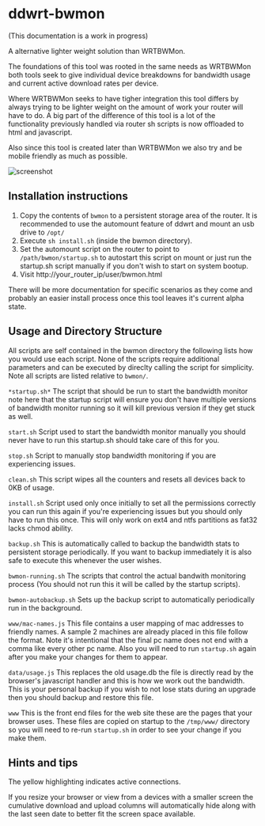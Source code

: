 ddwrt-bwmon
===========
(This documentation is a work in progress)

A alternative lighter weight solution than WRTBWMon.

The foundations of this tool was rooted in the same needs as WRTBWMon both tools seek to give individual device breakdowns for bandwidth usage and current active download rates per device.

Where WRTBWMon seeks to have tigher integration this tool differs by always trying to be lighter weight on the amount of work your router will have to do. A big part of the difference of this tool is a lot of the functionality previously handled via router sh scripts is now offloaded to html and javascript.

Also since this tool is created later than WRTBWMon we also try and be mobile friendly as much as possible.

![screenshot](https://github.com/vortex-5/ddwrt-bwmon/raw/master/bwmon.png "Screenshot")

Installation instructions
-------------------------
1. Copy the contents of `bwmon` to a persistent storage area of the router. It is recommended to use the automount feature of ddwrt and mount an usb drive to `/opt/`
2. Execute `sh install.sh` (inside the bwmon directory).
3. Set the automount script on the router to point to `/path/bwmon/startup.sh` to autostart this script on mount or just run the startup.sh script manually if you don't wish to start on system bootup.
4. Visit http://your_router_ip/user/bwmon.html

There will be more documentation for specific scenarios as they come and probably an easier install process once this tool leaves it's current alpha state.

Usage and Directory Structure
-----------------------------
All scripts are self contained in the bwmon directory the following lists how you would use each script. None of the scripts require additional parameters and can be executed by direclty calling the script for simplicity. Note all scripts are listed relative to `bwmon/`. 

`*startup.sh*` The script that should be run to start the bandwidth monitor note here that the startup script will ensure you don't have multiple versions of bandwidth monitor running so it will kill previous version if they get stuck as well.

`start.sh` Script used to start the bandwidth monitor manually you should never have to run this startup.sh should take care of this for you.

`stop.sh` Script to manually stop bandwidth monitoring if you are experiencing issues.

`clean.sh` This script wipes all the counters and resets all devices back to 0KB of usage.

`install.sh` Script used only once initially to set all the permissions correctly you can run this again if you're experiencing issues but you should only have to run this once. This will only work on ext4 and ntfs partitions as fat32 lacks chmod ability.

`backup.sh` This is automatically called to backup the bandwidth stats to persistent storage periodically. If you want to backup immediately it is also safe to execute this whenever the user wishes.

`bwmon-running.sh` The scripts that control the actual bandwith monitoring process (You should not run this it will be called by the startup scripts).

`bwmon-autobackup.sh` Sets up the backup script to automatically periodically run in the background.

`www/mac-names.js` This file contains a user mapping of mac addresses to friendly names. A sample 2 machines are already placed in this file follow the format. Note it's intentional that the final pc name does not end with a comma like every other pc name. Also you will need to run `startup.sh` again after you make your changes for them to appear.

`data/usage.js` This replaces the old usage.db the file is directly read by the browser's javascript handler and this is how we work out the bandwidth. This is your personal backup if you wish to not lose stats during an upgrade then you should backup and restore this file.

`www` This is the front end files for the web site these are the pages that your browser uses. These files are copied on startup to the `/tmp/www/` directory so you will need to re-run `startup.sh` in order to see your change if you make them.

Hints and tips
--------------
The yellow highlighting indicates active connections.

If you resize your browser or view from a devices with a smaller screen the cumulative download and upload columns will automatically hide along with the last seen date to better fit the screen space available.